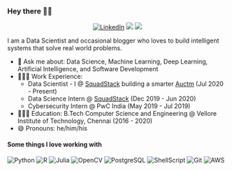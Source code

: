 ### Hey there 👋🏽

<p align="center">
  <a href="https://www.linkedin.com/in/linksumitsaha/" target="_blank"><img src="https://img.shields.io/badge/linkedin-%230077B5.svg?&style=for-the-badge&logo=linkedin&logoColor=white" alt="LinkedIn"></a>
  <a href="https://medium.com/@_sumitsaha_" target="_blank"><img src="https://img.shields.io/badge/medium-%2312100E.svg?&style=for-the-badge&logo=medium&logoColor=white"></a>
  <a href="https://twitter.com/_sumitsaha_" target="_blank"><img src="https://img.shields.io/badge/Twitter-1DA1F2?style=for-the-badge&logo=twitter&logoColor=white"></a>
</p>

I am a Data Scientist and occasional blogger who loves to build intelligent systems that solve real world problems. 

- 💬 Ask me about: Data Science, Machine Learning, Deep Learning, Artificial Intelligence, and Software Development
- 🧑🏽‍💻 Work Experience:
  - Data Scientist - I @ <a href="https://www.squadstack.com">SquadStack</a> building a smarter <a href="https://www.auctm.com/product/">Auctm</a> (Jul 2020 - Present)
  - Data Science Intern @ <a href="https://www.squadstack.com">SquadStack</a> (Dec 2019 - Jun 2020)
  - Cybersecurity Intern @ PwC India (May 2019 - Jul 2019)
- 🧑🏾‍🎓 Education: B.Tech Computer Science and Engineering @ Vellore Institute of Technology, Chennai (2016 - 2020)
- 😄 Pronouns: he/him/his

#### Some things I love working with

<img src="https://img.shields.io/badge/Python-3776AB?style=for-the-badge&logo=python&logoColor=white" alt="Python"> <img src="https://img.shields.io/badge/R-276DC3?style=for-the-badge&logo=r&logoColor=white" alt="R"> <img src="https://img.shields.io/badge/Julia-9558B2?style=for-the-badge&logo=julia&logoColor=white" alt="Julia"> <img src="https://img.shields.io/badge/OpenCV-27338e?style=for-the-badge&logo=OpenCV&logoColor=white" alt="OpenCV"> <img src="https://img.shields.io/badge/PostgreSQL-316192?style=for-the-badge&logo=postgresql&logoColor=white" alt="PostgreSQL"> <img src="https://img.shields.io/badge/Shell_Script-121011?style=for-the-badge&logo=gnu-bash&logoColor=white" alt="ShellScript"> <img src="https://img.shields.io/badge/Git-F05032?style=for-the-badge&logo=git&logoColor=white" alt="Git"> <img src="https://img.shields.io/badge/Amazon_AWS-232F3E?style=for-the-badge&logo=amazon-aws&logoColor=white" alt="AWS"> 




